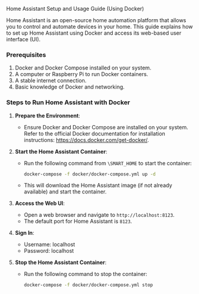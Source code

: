 Home Assistant Setup and Usage Guide (Using Docker)

Home Assistant is an open-source home automation platform that allows you to control and automate devices in your home. This guide explains how to set up Home Assistant using Docker and access its web-based user interface (UI).

### Prerequisites
1. Docker and Docker Compose installed on your system.
2. A computer or Raspberry Pi to run Docker containers.
3. A stable internet connection.
4. Basic knowledge of Docker and networking.

### Steps to Run Home Assistant with Docker
1. **Prepare the Environment**:
    - Ensure Docker and Docker Compose are installed on your system. Refer to the official Docker documentation for installation instructions: https://docs.docker.com/get-docker/.

2. **Start the Home Assistant Container**:
    - Run the following command from `\SMART_HOME` to start the container:
      ```bash
      docker-compose -f docker/docker-compose.yml up -d 
      ```
    - This will download the Home Assistant image (if not already available) and start the container.

3. **Access the Web UI**:
    - Open a web browser and navigate to `http://localhost:8123`.
    - The default port for Home Assistant is `8123`.

4. **Sign In**:
    - Username: localhost
    - Password: localhost

5. **Stop the Home Assistant Container**:
    - Run the following command to stop the container:
      ```bash
      docker-compose -f docker/docker-compose.yml stop
      ```
